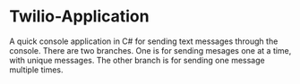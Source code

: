 # Twilio-Application
A quick console application in C# for sending text messages through the console. There are two branches. One is for sending mesages one at a time, with unique messages. The other branch is for sending one message multiple times.
